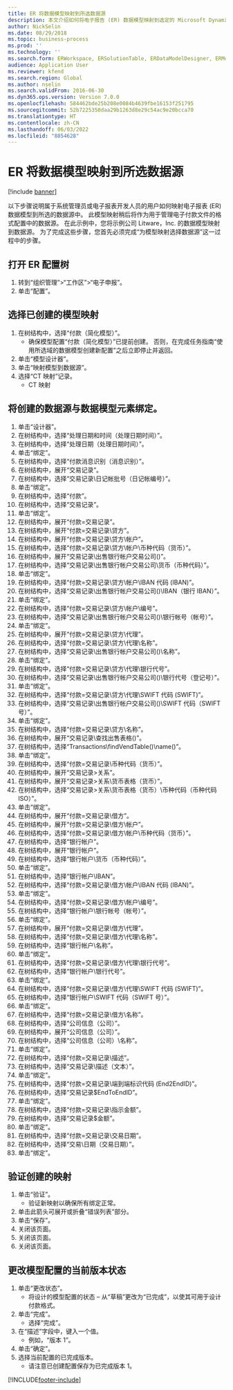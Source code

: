 ```yaml
---
title: ER 将数据模型映射到所选数据源
description: 本文介绍如何将电子报告 (ER) 数据模型映射到选定的 Microsoft Dynamics 365 Finance 数据源。
author: NickSelin
ms.date: 08/29/2018
ms.topic: business-process
ms.prod: ''
ms.technology: ''
ms.search.form: ERWorkspace, ERSolutionTable, ERDataModelDesigner, ERModelMappingTable, ERModelMappingDesigner
audience: Application User
ms.reviewer: kfend
ms.search.region: Global
ms.author: nselin
ms.search.validFrom: 2016-06-30
ms.dyn365.ops.version: Version 7.0.0
ms.openlocfilehash: 584462bde25b208e0084b4639fbe16153f251795
ms.sourcegitcommit: 52b7225350daa29b1263d8e29c54ac9e20bcca70
ms.translationtype: HT
ms.contentlocale: zh-CN
ms.lasthandoff: 06/03/2022
ms.locfileid: "8854628"
---
```

# <a name="er-map-data-model-to-selected-data-sources"></a>ER 将数据模型映射到所选数据源

[!include [banner](../../includes/banner.md)]

以下步骤说明属于系统管理员或电子报表开发人员的用户如何映射电子报表 (ER) 数据模型到所选的数据源中。 此模型映射稍后将作为用于管理电子付款文件的格式配置中的数据源。 在此示例中，您将示例公司 Litware，Inc. 的数据模型映射到数据源。 为了完成这些步骤，您首先必须完成“为模型映射选择数据源”这一过程中的步骤。


## <a name="open-er-configurations-tree"></a>打开 ER 配置树
1. 转到“组织管理”>“工作区”>“电子申报”。
2. 单击“配置”。

## <a name="select-created-model-mapping"></a>选择已创建的模型映射
1. 在树结构中，选择“付款（简化模型）”。
    * 确保模型配置“付款（简化模型）”已提前创建。 否则，在完成任务指南“使用所选域的数据模型创建新配置”之后立即停止并返回。  
2. 单击“模型设计器”。
3. 单击“映射模型到数据源”。
4. 选择“CT 映射”记录。
    * CT 映射  

## <a name="bind-created-data-sources-to-data-model-elements"></a>将创建的数据源与数据模型元素绑定。
1. 单击“设计器”。
2. 在树结构中，选择“处理日期和时间（处理日期时间）”。
3. 在树结构中，选择“处理日期（处理日期时间）”。
4. 单击“绑定”。
5. 在树结构中，选择“付款消息识别（消息识别）”。
6. 在树结构中，展开“交易记录”。
7. 在树结构中，选择“交易记录\日记帐批号（日记帐编号）”。
8. 单击“绑定”。
9. 在树结构中，选择“付款”。
10. 在树结构中，选择“交易记录”。
11. 单击“绑定”。
12. 在树结构中，展开“付款=交易记录”。
13. 在树结构中，展开“付款=交易记录\贷方”。
14. 在树结构中，展开“付款=交易记录\贷方\帐户”。
15. 在树结构中，选择“付款=交易记录\贷方\帐户\币种代码（货币）”。
16. 在树结构中，展开“交易记录\出售银行帐户交易公司()”。
17. 在树结构中，选择“交易记录\出售银行帐户交易公司\货币（币种代码）”。
18. 单击“绑定”。
19. 在树结构中，选择“付款=交易记录\贷方\帐户\IBAN 代码 (IBAN)”。
20. 在树结构中，选择“交易记录\出售银行帐户交易公司()\IBAN（银行 IBAN）”。
21. 单击“绑定”。
22. 在树结构中，选择“付款=交易记录\贷方\帐户\编号”。
23. 在树结构中，选择“交易记录\出售银行帐户交易公司()\银行帐号（帐号）”。
24. 单击“绑定”。
25. 在树结构中，展开“付款=交易记录\贷方\代理”。
26. 在树结构中，选择“付款=交易记录\贷方\代理\名称”。
27. 在树结构中，选择“交易记录\出售银行帐户交易公司()\名称”。
28. 单击“绑定”。
29. 在树结构中，选择“付款=交易记录\贷方\代理\银行代号”。
30. 在树结构中，选择“交易记录\出售银行帐户交易公司()\银行代号（登记号）”。
31. 单击“绑定”。
32. 在树结构中，选择“付款=交易记录\贷方\代理\SWIFT 代码 (SWIFT)”。
33. 在树结构中，选择“交易记录\出售银行帐户交易公司()\SWIFT 代码（SWIFT 号）”。
34. 单击“绑定”。
35. 在树结构中，选择“付款=交易记录\贷方\名称”。
36. 在树结构中，展开“交易记录\查找出售表格()”。
37. 在树结构中，选择“Transactions\findVendTable()\name()”。
38. 单击“绑定”。
39. 在树结构中，选择“付款=交易记录\币种代码（货币）”。
40. 在树结构中，展开“交易记录\>关系”。
41. 在树结构中，展开“交易记录\>关系\货币表格（货币）”。
42. 在树结构中，选择“交易记录\>关系\货币表格（货币）\币种代码（币种代码 ISO）”。
43. 单击“绑定”。
44. 在树结构中，展开“付款=交易记录\借方”。
45. 在树结构中，展开“付款=交易记录\借方\帐户”。
46. 在树结构中，选择“付款=交易记录\借方\帐户\币种代码（货币）”。
47. 在树结构中，选择“银行帐户”。
48. 在树结构中，展开“银行帐户”。
49. 在树结构中，选择“银行帐户\货币（币种代码）”。
50. 单击“绑定”。
51. 在树结构中，选择“银行帐户\IBAN”。
52. 在树结构中，选择“付款=交易记录\借方\帐户\IBAN 代码 (IBAN)”。
53. 单击“绑定”。
54. 在树结构中，选择“付款=交易记录\借方\帐户\编号”。
55. 在树结构中，选择“银行帐户\银行帐号（帐号）”。
56. 单击“绑定”。
57. 在树结构中，展开“付款=交易记录\借方\代理”。
58. 在树结构中，选择“付款=交易记录\借方\代理\名称”。
59. 在树结构中，选择“银行帐户\名称”。
60. 单击“绑定”。
61. 在树结构中，选择“付款=交易记录\借方\代理\银行代号”。
62. 在树结构中，选择“银行帐户\银行代号”。
63. 单击“绑定”。
64. 在树结构中，选择“付款=交易记录\借方\代理\SWIFT 代码 (SWIFT)”。
65. 在树结构中，选择“银行帐户\SWIFT 代码（SWIFT 号）”。
66. 单击“绑定”。
67. 在树结构中，选择“付款=交易记录\借方\名称”。
68. 在树结构中，选择“公司信息（公司）”。
69. 在树结构中，展开“公司信息（公司）”。
70. 在树结构中，选择“公司信息（公司）\名称”。
71. 单击“绑定”。
72. 在树结构中，选择“付款=交易记录\描述”。
73. 在树结构中，选择“交易记录\描述（文本）”。
74. 单击“绑定”。
75. 在树结构中，选择“付款=交易记录\端到端标识代码 (End2EndID)”。
76. 在树结构中，选择“交易记录\$EndToEndID”。
77. 单击“绑定”。
78. 在树结构中，选择“付款=交易记录\指示金额”。
79. 在树结构中，选择“交易记录\$金额”。
80. 单击“绑定”。
81. 在树结构中，选择“付款=交易记录\交易日期”。
82. 在树结构中，选择“交易\日期（交易日期）”。
83. 单击“绑定”。

## <a name="validate-created-mapping"></a>验证创建的映射
1. 单击“验证”。
    * 验证新映射以确保所有绑定正常。  
2. 单击此箭头可展开或折叠“错误列表”部分。
3. 单击“保存”。
4. 关闭该页面。
5. 关闭该页面。
6. 关闭该页面。

## <a name="change-the-status-of-the-current-version-of-model-configuration"></a>更改模型配置的当前版本状态
1. 单击“更改状态”。
    * 将设计的模型配置的状态 – 从“草稿”更改为“已完成”，以使其可用于设计付款格式。  
2. 单击“完成”。
    * 选择“完成”。  
3. 在“描述”字段中，键入一个值。
    * 例如，“版本 1”。  
4. 单击“确定”。
5. 选择当前配置的已完成版本。
    * 请注意已创建配置保存为已完成版本 1。  



[!INCLUDE[footer-include](../../../../includes/footer-banner.md)]